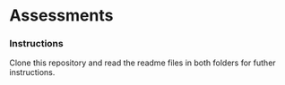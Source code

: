 # Assessments

### Instructions 
Clone this repository and read the readme files in both folders for futher instructions. 
